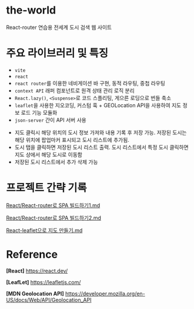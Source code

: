 # the-world

React-router 연습용 전세계 도시 검색 웹 사이트

# 주요 라이브러리 및 특징

- `vite`
- `react`
- `react router`를 이용한 네비게이션 바 구현, 동적 라우팅, 중첩 라우팅
- `context API` 래퍼 컴포넌트로 원격 상태 관리 로직 분리
- `React.lazy()`, `<Suspense>`로 코드 스플리팅, 게으른 로딩으로 번들 축소
- `leaflet`을 사용한 지오코딩, 커스텀 훅 + GEOLocation API을 사용하여 지도 정보 로드 기능 모듈화
- `json-server` 간이 API 서버 사용

+ 지도 클릭시 해당 위치의 도시 정보 가져와 내용 기록 후 저장 가능. 저장된 도시는 해당 위치에 팝업마커 표시되고 도시 리스트에 추가됨.
+ 도시 탭을 클릭하면 저장된 도시 리스트 출력. 도시 리스트에서 특정 도시 클릭하면 지도 상에서 해당 도시로 이동함
+ 저장된 도시 리스트에서 추가 삭제 가능

# 프로젝트 간략 기록

[React/React-router로 SPA 빌드하기1.md](https://github.com/Iam-Sunghyun/TIL/blob/main/React/React-router%EB%A1%9C%20SPA%20%EB%B9%8C%EB%93%9C%ED%95%98%EA%B8%B01.md)

[React/React-router로 SPA 빌드하기2.md](https://github.com/Iam-Sunghyun/TIL/blob/main/React/React-router%EB%A1%9C%20SPA%20%EB%B9%8C%EB%93%9C%ED%95%98%EA%B8%B02.md)

[React-leaflet으로 지도 만들기.md](https://github.com/Iam-Sunghyun/TIL/blob/main/React/React-leaflet%EC%9C%BC%EB%A1%9C%20%EC%A7%80%EB%8F%84%20%EB%A7%8C%EB%93%A4%EA%B8%B0.md)

# Reference

**[React]** https://react.dev/

**[LeafLet]** https://leafletjs.com/

**[MDN Geolocation API]** https://developer.mozilla.org/en-US/docs/Web/API/Geolocation_API


<!-- # 이미지 출처

https://www.flaticon.com/kr/free-icon/earth-globe_1719481?term=%EC%A7%80%EA%B5%AC&page=2&position=75&origin=search&related_id=1719481 -->

<!-- # React + Vite

This template provides a minimal setup to get React working in Vite with HMR and some ESLint rules.

Currently, two official plugins are available:

- [@vitejs/plugin-react](https://github.com/vitejs/vite-plugin-react/blob/main/packages/plugin-react/README.md) uses [Babel](https://babeljs.io/) for Fast Refresh
- [@vitejs/plugin-react-swc](https://github.com/vitejs/vite-plugin-react-swc) uses [SWC](https://swc.rs/) for Fast Refresh -->
